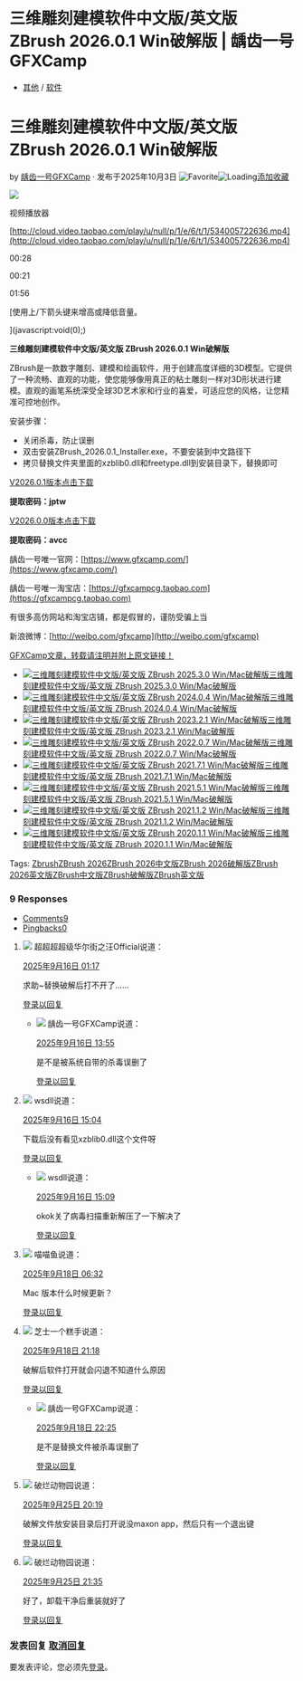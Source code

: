 # 三维雕刻建模软件中文版/英文版 ZBrush 2026.0.1 Win破解版 | 龋齿一号GFXCamp

-   [其他](https://www.gfxcamp.com/category/software/other-software/) / [软件](https://www.gfxcamp.com/category/software/)

# 三维雕刻建模软件中文版/英文版 ZBrush 2026.0.1 Win破解版

by [龋齿一号GFXCamp](https://www.gfxcamp.com/author/gfxcamp/ "文章作者 龋齿一号GFXCamp") · 发布于2025年10月3日 ![Favorite](https://www.gfxcamp.com/wp-content/plugins/wp-favorite-posts/img/star.png "Favorite")![Loading](https://www.gfxcamp.com/wp-content/plugins/wp-favorite-posts/img/loading.gif "Loading")[添加收藏](?wpfpaction=add&postid=129585 "添加收藏")

![](https://www.gfxcamp.com/wp-content/uploads/2025/09/Zbrush-2026.jpg)  

视频播放器

[http://cloud.video.taobao.com/play/u/null/p/1/e/6/t/1/534005722636.mp4](http://cloud.video.taobao.com/play/u/null/p/1/e/6/t/1/534005722636.mp4)

00:28

00:21

01:56

[使用上/下箭头键来增高或降低音量。

](javascript:void\(0\);)

**三维雕刻建模软件中文版/英文版 ZBrush 2026.0.1 Win破解版**

ZBrush是一款数字雕刻、建模和绘画软件，用于创建高度详细的3D模型。它提供了一种流畅、直观的功能，使您能够像用真正的粘土雕刻一样对3D形状进行建模。直观的画笔系统深受全球3D艺术家和行业的喜爱，可适应您的风格，让您精准可控地创作。

安装步骤：

-   关闭杀毒，防止误删
-   双击安装ZBrush\_2026.0.1\_Installer.exe，不要安装到中文路径下
-   拷贝替换文件夹里面的xzblib0.dll和freetype.dll到安装目录下，替换即可

[V2026.0.1版本点击下载](https://pan.baidu.com/s/1JVB8xlVG9qX8-iEz6jxHDQ?pwd=jptw)

**提取密码：jptw**

[V2026.0.0版本点击下载](https://pan.baidu.com/s/1uVG5qAVele_fsCVcyTizCQ?pwd=avcc)

**提取密码：avcc**

龋齿一号唯一官网：[https://www.gfxcamp.com/](https://www.gfxcamp.com/)

龋齿一号唯一淘宝店：[https://gfxcampcg.taobao.com](https://gfxcampcg.taobao.com)

有很多高仿网站和淘宝店铺，都是假冒的，谨防受骗上当

新浪微博：[http://weibo.com/gfxcamp](http://weibo.com/gfxcamp)

[GFXCamp文章，转载请注明并附上原文链接！](https://www.gfxcamp.com)

-   [![三维雕刻建模软件中文版/英文版 ZBrush 2025.3.0 Win/Mac破解版](https://www.gfxcamp.com/wp-content/uploads/2024/09/ZBrush-2025-150x150.jpg)](https://www.gfxcamp.com/zbrush-2025/)[三维雕刻建模软件中文版/英文版 ZBrush 2025.3.0 Win/Mac破解版](https://www.gfxcamp.com/zbrush-2025/)
-   [![三维雕刻建模软件中文版/英文版 ZBrush 2024.0.4 Win/Mac破解版](https://www.gfxcamp.com/wp-content/uploads/2023/11/ZBrush-2024-150x150.jpg)](https://www.gfxcamp.com/zbrush-2024/)[三维雕刻建模软件中文版/英文版 ZBrush 2024.0.4 Win/Mac破解版](https://www.gfxcamp.com/zbrush-2024/)
-   [![三维雕刻建模软件中文版/英文版 ZBrush 2023.2.1 Win/Mac破解版](https://www.gfxcamp.com/wp-content/uploads/2023/01/ZBrush-2023-150x150.jpg)](https://www.gfxcamp.com/zbrush-2023/)[三维雕刻建模软件中文版/英文版 ZBrush 2023.2.1 Win/Mac破解版](https://www.gfxcamp.com/zbrush-2023/)
-   [![三维雕刻建模软件中文版/英文版 ZBrush 2022.0.7 Win/Mac破解版](https://www.gfxcamp.com/wp-content/uploads/2021/11/ZBrush-2022-150x150.jpg)](https://www.gfxcamp.com/zbrush-2022/)[三维雕刻建模软件中文版/英文版 ZBrush 2022.0.7 Win/Mac破解版](https://www.gfxcamp.com/zbrush-2022/)
-   [![三维雕刻建模软件中文版/英文版 ZBrush 2021.7.1 Win/Mac破解版](https://www.gfxcamp.com/wp-content/uploads/2020/08/ZBrush-2021-Win-Mac-150x150.jpg)](https://www.gfxcamp.com/zbrush-2021-6/)[三维雕刻建模软件中文版/英文版 ZBrush 2021.7.1 Win/Mac破解版](https://www.gfxcamp.com/zbrush-2021-6/)
-   [![三维雕刻建模软件中文版/英文版 ZBrush 2021.5.1 Win/Mac破解版](https://www.gfxcamp.com/wp-content/uploads/2020/08/ZBrush-2021-Win-Mac-150x150.jpg)](https://www.gfxcamp.com/zbrush-2021-5/)[三维雕刻建模软件中文版/英文版 ZBrush 2021.5.1 Win/Mac破解版](https://www.gfxcamp.com/zbrush-2021-5/)
-   [![三维雕刻建模软件中文版/英文版 ZBrush 2021.1.2 Win/Mac破解版](https://www.gfxcamp.com/wp-content/uploads/2020/08/ZBrush-2021-Win-Mac-150x150.jpg)](https://www.gfxcamp.com/zbrush-2021/)[三维雕刻建模软件中文版/英文版 ZBrush 2021.1.2 Win/Mac破解版](https://www.gfxcamp.com/zbrush-2021/)
-   [![三维雕刻建模软件中文版/英文版 ZBrush 2020.1.1 Win/Mac破解版](https://www.gfxcamp.com/wp-content/uploads/2019/11/Zbrush-2020-150x150.jpg)](https://www.gfxcamp.com/zbrush-2020/)[三维雕刻建模软件中文版/英文版 ZBrush 2020.1.1 Win/Mac破解版](https://www.gfxcamp.com/zbrush-2020/)

[](javascript:void\(0\); "微博")[](javascript:void\(0\); "微信")[](javascript:void\(0\); "QQ")[](javascript:void\(0\); "QQ空间")

Tags: [Zbrush](https://www.gfxcamp.com/tag/zbrush/)[ZBrush 2026](https://www.gfxcamp.com/tag/zbrush-2026/)[ZBrush 2026中文版](https://www.gfxcamp.com/tag/zbrush-2026%e4%b8%ad%e6%96%87%e7%89%88/)[ZBrush 2026破解版](https://www.gfxcamp.com/tag/zbrush-2026%e7%a0%b4%e8%a7%a3%e7%89%88/)[ZBrush 2026英文版](https://www.gfxcamp.com/tag/zbrush-2026%e8%8b%b1%e6%96%87%e7%89%88/)[ZBrush中文版](https://www.gfxcamp.com/tag/zbrush%e4%b8%ad%e6%96%87%e7%89%88/)[ZBrush破解版](https://www.gfxcamp.com/tag/zbrush%e7%a0%b4%e8%a7%a3%e7%89%88/)[ZBrush英文版](https://www.gfxcamp.com/tag/zbrush%e8%8b%b1%e6%96%87%e7%89%88/)

### 9 Responses

-   [Comments9](#commentlist-container)
-   [Pingbacks0](#pinglist-container)

1.  ![](https://thirdwx.qlogo.cn/mmopen/vi_32/1ibTiak4Nt0bYrw2zgHCgCJXeibUojqpKLA6wkw8DRnAtqF8UWdJfpTA9tLb02UTjYq5L0dB7JXjseQaGcPU6eCEfXx39ZptoGdoicVlvDU3Uuw/132) 超超超超级华尔街之汪Official说道：
    
    [2025年9月16日 01:17](https://www.gfxcamp.com/zbrush-2026/#comment-41642)
    
    求助~替换破解后打不开了……
    
    [登录以回复](https://www.gfxcamp.com/wp-login.php?redirect_to=https%3A%2F%2Fwww.gfxcamp.com%2Fzbrush-2026%2F)
    
    -   ![](https://cravatar.cn/avatar/ead0b1c8e7311119365ae4258ad9d036?s=48&r=g) 龋齿一号GFXCamp说道：
        
        [2025年9月16日 13:55](https://www.gfxcamp.com/zbrush-2026/#comment-41645)
        
        是不是被系统自带的杀毒误删了
        
        [登录以回复](https://www.gfxcamp.com/wp-login.php?redirect_to=https%3A%2F%2Fwww.gfxcamp.com%2Fzbrush-2026%2F)
        
2.  ![](https://cravatar.cn/avatar/7f5149255a4553ba40bc63dd07268ec1?s=48&r=g) wsdll说道：
    
    [2025年9月16日 15:04](https://www.gfxcamp.com/zbrush-2026/#comment-41648)
    
    下载后没有看见xzblib0.dll这个文件呀
    
    [登录以回复](https://www.gfxcamp.com/wp-login.php?redirect_to=https%3A%2F%2Fwww.gfxcamp.com%2Fzbrush-2026%2F)
    
    -   ![](https://cravatar.cn/avatar/7f5149255a4553ba40bc63dd07268ec1?s=48&r=g) wsdll说道：
        
        [2025年9月16日 15:09](https://www.gfxcamp.com/zbrush-2026/#comment-41649)
        
        okok关了病毒扫描重新解压了一下解决了
        
        [登录以回复](https://www.gfxcamp.com/wp-login.php?redirect_to=https%3A%2F%2Fwww.gfxcamp.com%2Fzbrush-2026%2F)
        
3.  ![](https://thirdwx.qlogo.cn/mmopen/vi_32/kue4TwNTGqycPzKsar6Bba0N326wHCDLNb1cm5Bp7PcLdF0z7KNhPQl4pibHv8t7ibQdiaRic6lJVXAtiaw6K2Bqib9g/132) 喵喵鱼说道：
    
    [2025年9月18日 06:32](https://www.gfxcamp.com/zbrush-2026/#comment-41660)
    
    Mac 版本什么时候更新？
    
    [登录以回复](https://www.gfxcamp.com/wp-login.php?redirect_to=https%3A%2F%2Fwww.gfxcamp.com%2Fzbrush-2026%2F)
    
4.  ![](https://thirdwx.qlogo.cn/mmopen/vi_32/mto2aoyAxibC4wjdFQZgmenicBjRrqdnMNAuciacPfhpArvaueIKKichtnQPqwLfVeJsv2KXMho6iaAgjLf5pldc4At6zZqA3U2aBz83lDibCVBhA/132) 芝士一个糕手说道：
    
    [2025年9月18日 21:18](https://www.gfxcamp.com/zbrush-2026/#comment-41667)
    
    破解后软件打开就会闪退不知道什么原因
    
    [登录以回复](https://www.gfxcamp.com/wp-login.php?redirect_to=https%3A%2F%2Fwww.gfxcamp.com%2Fzbrush-2026%2F)
    
    -   ![](https://cravatar.cn/avatar/ead0b1c8e7311119365ae4258ad9d036?s=48&r=g) 龋齿一号GFXCamp说道：
        
        [2025年9月18日 22:25](https://www.gfxcamp.com/zbrush-2026/#comment-41668)
        
        是不是替换文件被杀毒误删了
        
        [登录以回复](https://www.gfxcamp.com/wp-login.php?redirect_to=https%3A%2F%2Fwww.gfxcamp.com%2Fzbrush-2026%2F)
        
5.  ![](https://cravatar.cn/avatar/8b060ffb7932df9a225098b07746b974?s=48&r=g) 破烂动物园说道：
    
    [2025年9月25日 20:19](https://www.gfxcamp.com/zbrush-2026/#comment-41700)
    
    破解文件放安装目录后打开说没maxon app，然后只有一个退出键
    
    [登录以回复](https://www.gfxcamp.com/wp-login.php?redirect_to=https%3A%2F%2Fwww.gfxcamp.com%2Fzbrush-2026%2F)
    
6.  ![](https://cravatar.cn/avatar/8b060ffb7932df9a225098b07746b974?s=48&r=g) 破烂动物园说道：
    
    [2025年9月25日 21:35](https://www.gfxcamp.com/zbrush-2026/#comment-41701)
    
    好了，卸载干净后重装就好了
    
    [登录以回复](https://www.gfxcamp.com/wp-login.php?redirect_to=https%3A%2F%2Fwww.gfxcamp.com%2Fzbrush-2026%2F)
    

### 发表回复 [取消回复](/zbrush-2026/#respond)

要发表评论，您必须先[登录](https://www.gfxcamp.com/wp-login.php?redirect_to=https%3A%2F%2Fwww.gfxcamp.com%2Fzbrush-2026%2F)。